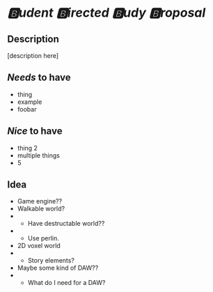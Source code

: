 # *🅱udent 🅱irected 🅱udy 🅱roposal*

## Description

[description here]

## *Needs* to have

- thing
- example
- foobar

## *Nice* to have

- thing 2
- multiple things
- 5

## Idea

- Game engine??
- Walkable world?
- - Have destructable world??
- - Use perlin.
- 2D voxel world
- - Story elements?
- Maybe some kind of DAW??
- - What do I need for a DAW?